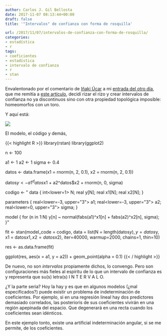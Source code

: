 ```yaml
---
author: Carlos J. Gil Bellosta
date: 2017-11-07 08:13:44+00:00
draft: false
title: '"Intervalos" de confianza con forma de rosquilla'

url: /2017/11/07/intervalos-de-confianza-con-forma-de-rosquilla/
categories:
- estadística
- r
tags:
- coeficientes
- estadística
- intervalo de confianza
- r
- stan
---
```


Envalentonado por el comentario de [Iñaki Úcar](https://twitter.com/Enchufa2) a mi [entrada del otro día](https://www.datanalytics.com/2017/11/03/intervalos-de-confianza-creativos-que-excluyen-el-0/), que me remitía a [este artículo](https://www.sciencedirect.com/science/article/pii/0378475490900117), decidí rizar el rizo y crear intervalos de confianza no ya discontinuos sino con otra propiedad topológica imposible: homeomorfos con un toro.

Y aquí está:

![](/wp-uploads/2017/11/intervalo_confianza_toro.png#center)

El modelo, el código y demás,

{{< highlight R >}}
library(rstan)
library(ggplot2)

n <- 100

a1 <- 1
a2 <- 1
sigma <- 0.4

datos <- data.frame(x1 = rnorm(n, 2, 0.1),
                    x2 = rnorm(n, 2, 0.1))

datos$y <- a1^datos$x1 + a2^datos$x2 + rnorm(n, 0, sigma)

codigo <- "
data {
  int<lower=1> N;
  real y[N];
  real x1[N];
  real x2[N];
}

parameters {
  real<lower=-3, upper="3"> a1;
  real<lower=-3, upper="3"> a2;
  real<lower=0, upper="3"> sigma;
}

model {
  for (n in 1:N)
    y[n] ~ normal(fabs(a1)^x1[n] +
      fabs(a2)^x2[n], sigma);
}"

fit <- stan(model_code = codigo,
    data = list(N = length(datos$y), y = datos$y,
                x1 = datos$x1, x2 = datos$x2),
    iter=40000, warmup=2000,
    chains=1, thin=10)

res <- as.data.frame(fit)

ggplot(res, aes(x = a1, y = a2)) + geom_point(alpha = 0.1)
{{< / highlight >}}

De nuevo, no son _intervalos_ propiamente dichos, lo convengo. Pero son configuraciones más fieles al espíritu de lo que un intervalo de confianza es y representa que su(s) letra(s) I N T E R V A L O.

¿Y la parte seria? Hoy la hay y es que en algunos modelos (¿mal especificados?) puede existir un problema de indeterminación de coeficientes. Por ejemplo, si en una regresión lineal hay dos predictores demasiado correlados, las posterioris de sus coeficientes vivirán en una región apepinada del espacio. Que degenerará en una recta cuando los coeficientes sean idénticos.

En este ejemplo tonto, existe una artificial indeterminación angular, si se me permite, de los coeficientes.
